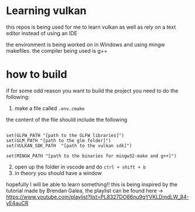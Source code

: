 # Learning vulkan

this repos is being used for me to learn vulkan as well as rely on a text editor instead of using an IDE

the environment is being worked on in Windows and using mingw makefiles. the compiler being used is g++

# how to build

if for some odd reason you want to build the project you need to do the following:

1. make a file called `.env.cmake`

the content of the file should include the following

```

set(GLFW_PATH "[path to the GLFW libraries]")
set(GLM_PATH "[path to the glm folder]")
set(VULKAN_SDK_PATH  "[path to the vulkan sdk]")

set(MINGW_PATH "[path to the binaries for mingw32-make and g++]")

```

2. open up the folder in vscode and do `ctrl + shift + b`
3. in theory you should have a window

hopefully I will be able to learn something!! this is being inspired by the tutorial made by Brendan Galea, the playlist can be found here -> https://www.youtube.com/playlist?list=PL8327DO66nu9qYVKLDmdLW_84-yE4auCR
